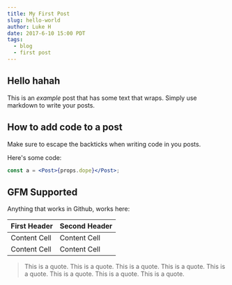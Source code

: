 ```yaml
---
title: My First Post
slug: hello-world
author: Luke H
date: 2017-6-10 15:00 PDT
tags:
  - blog
  - first post
---
```

## Hello hahah
This is an _example_ post that has some text that wraps. Simply use markdown to write your posts.

## How to add code to a post
Make sure to escape the backticks when writing code in you posts.

Here's some code:
```jsx
const a = <Post>{props.dope}</Post>;
```

## GFM Supported
Anything that works in Github, works here:

| First Header  | Second Header |
| ------------- | ------------- |
| Content Cell  | Content Cell  |
| Content Cell  | Content Cell  |

> This is a quote. This is a quote. This is a quote. This is a quote. This is a quote. This is a quote. This is a quote. This is a quote.
